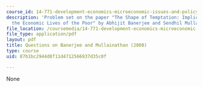 ```yaml
---
course_id: 14-771-development-economics-microeconomic-issues-and-policy-models-fall-2008
description: 'Problem set on the paper "The Shape of Temptation: Implications for
  the Economic Lives of the Poor" by Abhijit Banerjee and Sendhil Mullainathan.'
file_location: /coursemedia/14-771-development-economics-microeconomic-issues-and-policy-models-fall-2008/87b1bc2944d8f11d4712566937d35c0f_assn11.pdf
file_type: application/pdf
layout: pdf
title: Questions on Banerjee and Mullainathan (2008)
type: course
uid: 87b1bc2944d8f11d4712566937d35c0f

---
```

None